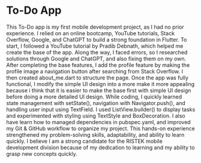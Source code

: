 # To-Do App

This To-Do app is my first mobile development project, as I had no prior experience. I relied on an online bootcamp, YouTube tutorials, Stack Overflow, Google, and ChatGPT to build a strong foundation in Flutter. To start, I followed a YouTube tutorial by Pradib Debnath, which helped me create the base of the app. Along the way, I faced errors, so I researched solutions through Google and ChatGPT, and also  fixing them on my own. After completing the base features, I add the profile feature by making the profile image a navigation button after searching from Stack Overflow. I then created about_me.dart to structure the page.  Once the app was fully functional, I modify the simple UI design into a more make it more appealing because i think that it is easier to make the base first with simple UI design before doing a more detailed UI design. While coding, I quickly learned state management with setState(), navigation with Navigator.push(), and handling user input using TextField. I used ListView.builder() to display tasks and experimented with styling using TextStyle and BoxDecoration. I also have learn how to managed dependencies in pubspec.yaml, and improved my Git & GitHub workflow to organize my project. This hands-on experience strengthened my problem-solving skills, adaptability, and ability to learn quickly. I believe I am a strong candidate for the RISTEK mobile development division because of my dedication to learning and my ability to grasp new concepts quickly.

